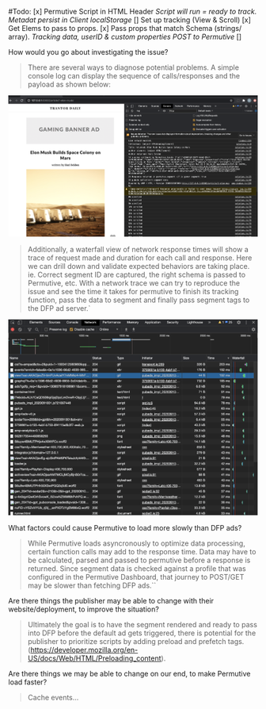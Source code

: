 


#Todo:
 [x] Permutive Script in HTML Header
  *Script will run = ready to track. Metadat persist in Client localStorage*
[] Set up tracking (View & Scroll)
  [x] Get Elems to pass to props.
  [x] Pass props that match Schema (strings/ array).
  *Tracking data, userID & custom properties POST to Permutive*
  []


  How would you go about investigating the issue?

  > There are several ways to diagnose potential problems.
  A simple console log can display the sequence of calls/responses and the payload as shown below:

  ![Console log responses](../assets/img/PermConsoleLog.png)

  >Additionally, a waterfall view of network response times will show a trace of request made and duration for each call and response.
  Here we can drill down and validate expected behaviors are taking place. ie. Correct segment ID are captured, the right schema is passed to Permutive, etc.
  With a network trace we can try to reproduce the issue and see the time it takes for permutive to finish its tracking function, pass the data to segment and finally pass segment tags to the DFP ad server.`

  ![Tux, the Linux mascot](../assets/img/PermNetworkResp.png)

  What factors could cause Permutive to load more slowly than DFP ads?

  >While Permutive loads asyncronously to optimize data processing, certain function calls may add to the response time. Data may have to be calculated, parsed and passed to permutive before a response is returned. Since segment data is checked against a profile that was configured in the Permutive Dashboard, that journey to POST/GET may be slower than fetching DFP ads.``

  Are there things the publisher may be able to change with their website/deployment, to improve the situation?
  > Ultimately the goal is to have the segment rendered and ready to pass into DFP before the default ad gets triggered, there is potential for the publisher to prioritize scripts by adding preload and prefetch tags. (https://developer.mozilla.org/en-US/docs/Web/HTML/Preloading_content).

  Are there things we may be able to change on our end, to make Permutive load faster?
  >Cache events...
